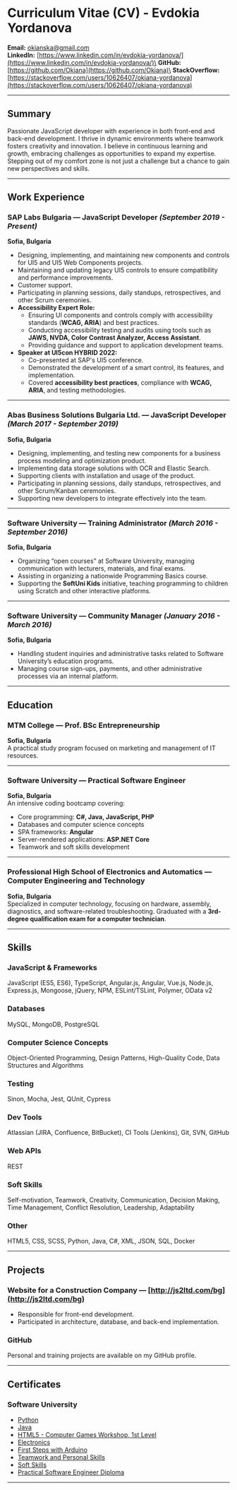 # Curriculum Vitae (CV) - Evdokia Yordanova

**Email:** [okianska@gmail.com](mailto\:okianska@gmail.com)\
**LinkedIn:** [https://www.linkedin.com/in/evdokia-yordanova/](https://www.linkedin.com/in/evdokia-yordanova/)\
**GitHub:** [https://github.com/Okiana](https://github.com/Okiana)\
**StackOverflow:** [https://stackoverflow.com/users/10626407/okiana-yordanova](https://stackoverflow.com/users/10626407/okiana-yordanova)

---

## Summary

Passionate JavaScript developer with experience in both front-end and back-end development. I thrive in dynamic environments where teamwork fosters creativity and innovation. I believe in continuous learning and growth, embracing challenges as opportunities to expand my expertise. Stepping out of my comfort zone is not just a challenge but a chance to gain new perspectives and skills.

---

## Work Experience

### SAP Labs Bulgaria — JavaScript Developer *(September 2019 - Present)*

**Sofia, Bulgaria**

- Designing, implementing, and maintaining new components and controls for UI5 and UI5 Web Components projects.
- Maintaining and updating legacy UI5 controls to ensure compatibility and performance improvements.
- Customer support.
- Participating in planning sessions, daily standups, retrospectives, and other Scrum ceremonies.
- **Accessibility Expert Role:**
  - Ensuring UI components and controls comply with accessibility standards (**WCAG, ARIA**) and best practices.
  - Conducting accessibility testing and audits using tools such as **JAWS, NVDA, Color Contrast Analyzer, Access Assistant**.
  - Providing guidance and support to application development teams.
- **Speaker at UI5con HYBRID 2022:**
  - Co-presented at SAP's UI5 conference.
  - Demonstrated the development of a smart control, its features, and implementation.
  - Covered **accessibility best practices**, compliance with **WCAG, ARIA**, and testing methodologies.

---

### Abas Business Solutions Bulgaria Ltd. — JavaScript Developer *(March 2017 - September 2019)*

**Sofia, Bulgaria**

- Designing, implementing, and testing new components for a business process modeling and optimization product.
- Implementing data storage solutions with OCR and Elastic Search.
- Supporting clients with installation and usage of the product.
- Participating in planning sessions, daily standups, retrospectives, and other Scrum/Kanban ceremonies.
- Supporting new developers to integrate effectively into the team.

---

### Software University — Training Administrator *(March 2016 - September 2016)*

**Sofia, Bulgaria**

- Organizing “open courses” at Software University, managing communication with lecturers, materials, and final exams.
- Assisting in organizing a nationwide Programming Basics course.
- Supporting the **SoftUni Kids** initiative, teaching programming to children using Scratch and other interactive platforms.

---

### Software University — Community Manager *(January 2016 - March 2016)*

**Sofia, Bulgaria**

- Handling student inquiries and administrative tasks related to Software University’s education programs.
- Managing course sign-ups, payments, and other administrative processes via an internal platform.

---

## Education

### **MTM College** — Prof. BSc Entrepreneurship

**Sofia, Bulgaria**\
A practical study program focused on marketing and management of IT resources.

---

### **Software University** — Practical Software Engineer

**Sofia, Bulgaria**\
An intensive coding bootcamp covering:

- Core programming: **C#, Java, JavaScript, PHP**
- Databases and computer science concepts
- SPA frameworks: **Angular**
- Server-rendered applications: **ASP.NET Core**
- Teamwork and soft skills development

---

### **Professional High School of Electronics and Automatics** — Computer Engineering and Technology

**Sofia, Bulgaria**\
Specialized in computer technology, focusing on hardware, assembly, diagnostics, and software-related troubleshooting. Graduated with a **3rd-degree qualification exam for a computer technician**.

---

## Skills

### **JavaScript & Frameworks**

JavaScript (ES5, ES6), TypeScript, Angular.js, Angular, Vue.js, Node.js, Express.js, Mongoose, jQuery, NPM, ESLint/TSLint, Polymer, OData v2

### **Databases**

MySQL, MongoDB, PostgreSQL

### **Computer Science Concepts**

Object-Oriented Programming, Design Patterns, High-Quality Code, Data Structures and Algorithms

### **Testing**

Sinon, Mocha, Jest, QUnit, Cypress

### **Dev Tools**

Atlassian (JIRA, Confluence, BitBucket), CI Tools (Jenkins), Git, SVN, GitHub

### **Web APIs**

REST

### **Soft Skills**

Self-motivation, Teamwork, Creativity, Communication, Decision Making, Time Management, Conflict Resolution, Leadership, Adaptability

### **Other**

HTML5, CSS, SCSS, Python, Java, C#, XML, JSON, SQL, Docker

---

## Projects

### **Website for a Construction Company** — [http://js2ltd.com/bg](http://js2ltd.com/bg)

- Responsible for front-end development.
- Participated in architecture, database, and back-end implementation.

### **GitHub**

Personal and training projects are available on my GitHub profile.

---

## Certificates

### **Software University**

- [Python](https://softuni.bg/certificates/details/13007/05640288)
- [Java](https://softuni.bg/certificates/details/4534/3bb79074)
- [HTML5 - Computer Games Workshop, 1st Level](https://softuni.bg/certificates/details/7826/d73d0e9a)
- [Electronics](https://softuni.bg/certificates/details/13841/aadd9a3e)
- [First Steps with Arduino](https://softuni.bg/certificates/details/6337/8ad5450b)
- [Teamwork and Personal Skills](https://softuni.bg/certificates/details/5534/464d4f16)
- [Soft Skills](https://softuni.bg/certificates/details/8069/5ea2234a)
- [Practical Software Engineer Diploma](https://softuni.bg/certificates/details/15870/ef2a0e72)

---

